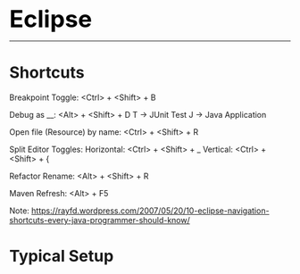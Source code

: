 **<span style="font-size:3em;color:black">Eclipse</span>**
***
 
# Shortcuts

Breakpoint Toggle: \<Ctrl> + \<Shift> + B

Debug as __: \<Alt> + \<Shift> + D
   T → JUnit Test
   J → Java Application

Open file (Resource) by name: \<Ctrl> + \<Shift> + R

Split Editor Toggles:
   Horizontal: \<Ctrl> + \<Shift> + _
   Vertical: \<Ctrl> + \<Shift> + {

Refactor Rename: \<Alt> + \<Shift> + R

Maven Refresh: \<Alt> + F5

Note: https://rayfd.wordpress.com/2007/05/20/10-eclipse-navigation-shortcuts-every-java-programmer-should-know/

# Typical Setup

